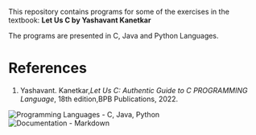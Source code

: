 This repository contains programs for some of the exercises in the textbook:
**Let Us C by Yashavant Kanetkar**

The programs are presented in C, Java and Python Languages.

<h1>References</h1>
<ol>
<li id=1>Yashavant. Kanetkar,<em>Let Us C: Authentic Guide to C PROGRAMMING Language</em>, 18th edition,BPB Publications, 2022.</li>
</ol>


![Programming Languages - C, Java, Python](https://img.shields.io/badge/Programming_Languages-C%2C_Java%2C_Python-0000ff)
![Documentation - Markdown](https://img.shields.io/badge/Documentation-Markdown-00ff00)
